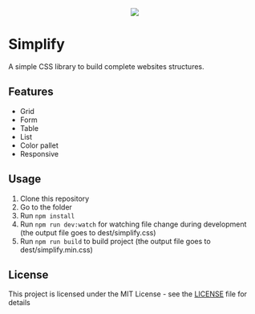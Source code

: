<p align="center">
  <img src="https://i.imgur.com/fXHKHTU.jpg">
</p>

# Simplify

A simple CSS library to build complete websites structures.

## Features

- Grid
- Form
- Table
- List
- Color pallet
- Responsive

## Usage

1. Clone this repository
2. Go to the folder
3. Run `npm install`
4. Run `npm run dev:watch` for watching file change during development (the output file goes to dest/simplify.css)
4. Run `npm run build` to build project (the output file goes to dest/simplify.min.css)

## License

This project is licensed under the MIT License - see the [LICENSE](LICENSE) file for details
